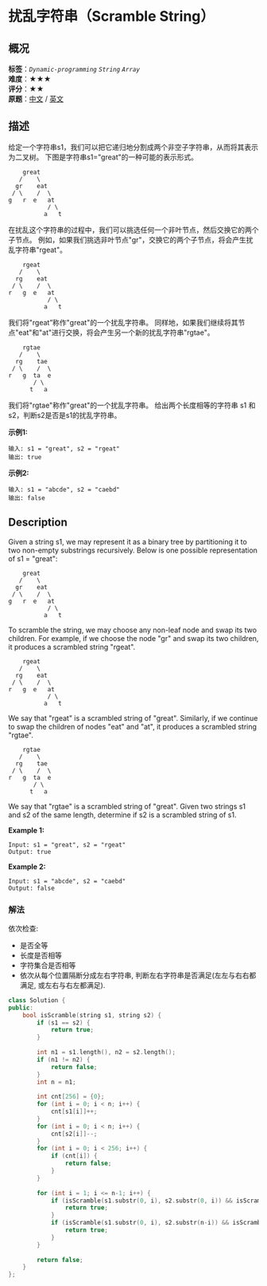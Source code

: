 # 扰乱字符串（Scramble String）
## 概况
**标签**：*`Dynamic-programming`*  *`String`*  *`Array`*<br>
**难度**：★★★<br>
**评分**：★★<br>
**原题**：[中文](https://leetcode-cn.com/problems/scramble-string) / [英文](https://leetcode.com/problems/scramble-string)

## 描述
给定一个字符串s1，我们可以把它递归地分割成两个非空子字符串，从而将其表示为二叉树。
下图是字符串s1="great"的一种可能的表示形式。

```
    great
   /    \
  gr    eat
 / \    /  \
g   r  e   at
           / \
          a   t
```

在扰乱这个字符串的过程中，我们可以挑选任何一个非叶节点，然后交换它的两个子节点。
例如，如果我们挑选非叶节点"gr"，交换它的两个子节点，将会产生扰乱字符串"rgeat"。

```
    rgeat
   /    \
  rg    eat
 / \    /  \
r   g  e   at
           / \
          a   t
```

我们将"rgeat&rdquo;称作"great"的一个扰乱字符串。
同样地，如果我们继续将其节点"eat"和"at"进行交换，将会产生另一个新的扰乱字符串"rgtae"。

```
    rgtae
   /    \
  rg    tae
 / \    /  \
r   g  ta  e
       / \
      t   a
```

我们将"rgtae"称作"great"的一个扰乱字符串。
给出两个长度相等的字符串 s1 和s2，判断s2是否是s1的扰乱字符串。

**示例1:**
```
输入: s1 = "great", s2 = "rgeat"
输出: true
```

**示例2:**
```
输入: s1 = "abcde", s2 = "caebd"
输出: false
```

## Description
Given a string s1, we may represent it as a binary tree by partitioning it to two non-empty substrings recursively.
Below is one possible representation of s1 = "great":
```
    great
   /    \
  gr    eat
 / \    /  \
g   r  e   at
           / \
          a   t
```

To scramble the string, we may choose any non-leaf node and swap its two children.
For example, if we choose the node "gr" and swap its two children, it produces a scrambled string "rgeat".

```
    rgeat
   /    \
  rg    eat
 / \    /  \
r   g  e   at
           / \
          a   t
```

We say that "rgeat" is a scrambled string of "great".
Similarly, if we continue to swap the children of nodes "eat" and "at", it produces a scrambled string "rgtae".

```
    rgtae
   /    \
  rg    tae
 / \    /  \
r   g  ta  e
       / \
      t   a
```

We say that "rgtae" is a scrambled string of "great".
Given two strings s1 and s2 of the same length, determine if s2 is a scrambled string of s1.

**Example 1:**
```
Input: s1 = "great", s2 = "rgeat"
Output: true
```

**Example 2:**
```
Input: s1 = "abcde", s2 = "caebd"
Output: false
```


### 解法
依次检查:
- 是否全等
- 长度是否相等
- 字符集合是否相等
- 依次从每个位置隔断分成左右字符串, 判断左右字符串是否满足(左左与右右都满足, 或左右与右左都满足).
```c++
class Solution {
public:
    bool isScramble(string s1, string s2) {
        if (s1 == s2) {
            return true;
        }
        
        int n1 = s1.length(), n2 = s2.length();
        if (n1 != n2) {
            return false;
        }
        int n = n1;
        
        int cnt[256] = {0};
        for (int i = 0; i < n; i++) {
            cnt[s1[i]]++;
        }
        for (int i = 0; i < n; i++) {
            cnt[s2[i]]--;
        }
        for (int i = 0; i < 256; i++) {
            if (cnt[i]) {
                return false;
            }
        }
        
        for (int i = 1; i <= n-1; i++) {
            if (isScramble(s1.substr(0, i), s2.substr(0, i)) && isScramble(s1.substr(i), s2.substr(i))) {
                return true;
            }
            if (isScramble(s1.substr(0, i), s2.substr(n-i)) && isScramble(s1.substr(i), s2.substr(0, n-i))) {
                return true;
            }
        }
        
        return false;
    }
};
```